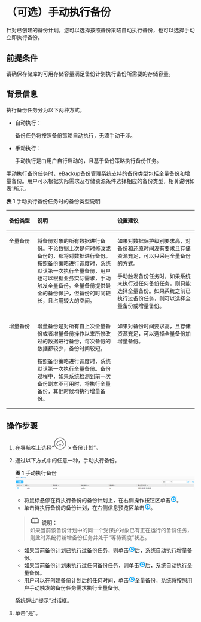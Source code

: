 # （可选）手动执行备份<a name="cbr_03_0076"></a>

针对已创建的备份计划，您可以选择按照备份策略自动执行备份，也可以选择手动立即执行备份。

## 前提条件<a name="zh-cn_topic_0174982997_zh-cn_topic_0170955559_section38141877"></a>

请确保存储库的可用存储容量满足备份计划执行备份所需要的存储容量。

## 背景信息<a name="zh-cn_topic_0174982997_zh-cn_topic_0170955559_section7732577"></a>

执行备份任务分为以下两种方式。

-   自动执行：

    备份任务将按照备份策略自动执行，无须手动干涉。

-   手动执行：

    手动执行是由用户自行启动的，且基于备份策略执行备份任务。


手动执行备份任务时，eBackup备份管理系统支持的备份类型包括全量备份和增量备份。用户可以根据实际需求及存储资源条件选择相应的备份类型，相关说明如[表1](#zh-cn_topic_0174982997_zh-cn_topic_0170955559_about_policy_tab01)所示。

**表 1**  手动执行备份任务时的备份类型说明

<a name="zh-cn_topic_0174982997_zh-cn_topic_0170955559_about_policy_tab01"></a>
<table><thead align="left"><tr id="zh-cn_topic_0174982997_zh-cn_topic_0170955559_row16628080"><th class="cellrowborder" valign="top" width="15.151515151515152%" id="mcps1.2.4.1.1"><p id="zh-cn_topic_0174982997_zh-cn_topic_0170955559_p4697230"><a name="zh-cn_topic_0174982997_zh-cn_topic_0170955559_p4697230"></a><a name="zh-cn_topic_0174982997_zh-cn_topic_0170955559_p4697230"></a>备份类型</p>
</th>
<th class="cellrowborder" valign="top" width="42.42424242424242%" id="mcps1.2.4.1.2"><p id="zh-cn_topic_0174982997_zh-cn_topic_0170955559_p44931353"><a name="zh-cn_topic_0174982997_zh-cn_topic_0170955559_p44931353"></a><a name="zh-cn_topic_0174982997_zh-cn_topic_0170955559_p44931353"></a>说明</p>
</th>
<th class="cellrowborder" valign="top" width="42.42424242424242%" id="mcps1.2.4.1.3"><p id="zh-cn_topic_0174982997_zh-cn_topic_0170955559_p15560952"><a name="zh-cn_topic_0174982997_zh-cn_topic_0170955559_p15560952"></a><a name="zh-cn_topic_0174982997_zh-cn_topic_0170955559_p15560952"></a>设置建议</p>
</th>
</tr>
</thead>
<tbody><tr id="zh-cn_topic_0174982997_zh-cn_topic_0170955559_row52477588"><td class="cellrowborder" valign="top" width="15.151515151515152%" headers="mcps1.2.4.1.1 "><p id="zh-cn_topic_0174982997_zh-cn_topic_0170955559_p22826196"><a name="zh-cn_topic_0174982997_zh-cn_topic_0170955559_p22826196"></a><a name="zh-cn_topic_0174982997_zh-cn_topic_0170955559_p22826196"></a>全量备份</p>
</td>
<td class="cellrowborder" valign="top" width="42.42424242424242%" headers="mcps1.2.4.1.2 "><p id="zh-cn_topic_0174982997_zh-cn_topic_0170955559_p36982560"><a name="zh-cn_topic_0174982997_zh-cn_topic_0170955559_p36982560"></a><a name="zh-cn_topic_0174982997_zh-cn_topic_0170955559_p36982560"></a>将备份对象的所有数据进行备份。不论数据上次是何时修改或备份的，都将对数据进行备份。按照备份策略进行调度时，系统默认第一次执行全量备份，用户也可以根据业务实际需求，手动触发全量备份。全量备份提供最全的备份保护，但备份的时间较长，且占用较大的空间。</p>
</td>
<td class="cellrowborder" valign="top" width="42.42424242424242%" headers="mcps1.2.4.1.3 "><p id="zh-cn_topic_0174982997_zh-cn_topic_0170955559_p42797409"><a name="zh-cn_topic_0174982997_zh-cn_topic_0170955559_p42797409"></a><a name="zh-cn_topic_0174982997_zh-cn_topic_0170955559_p42797409"></a>如果对数据保护级别要求高，对备份和还原时间没有要求且存储资源充足，可以只采用全量备份的方式。</p>
<p id="zh-cn_topic_0174982997_zh-cn_topic_0170955559_p49632369"><a name="zh-cn_topic_0174982997_zh-cn_topic_0170955559_p49632369"></a><a name="zh-cn_topic_0174982997_zh-cn_topic_0170955559_p49632369"></a>手动触发备份任务时，如果系统未执行过任何备份任务，则只能选择全量备份。如果系统之前已执行过备份任务，则可以选择全量备份或增量备份。</p>
</td>
</tr>
<tr id="zh-cn_topic_0174982997_zh-cn_topic_0170955559_row44038143"><td class="cellrowborder" valign="top" width="15.151515151515152%" headers="mcps1.2.4.1.1 "><p id="zh-cn_topic_0174982997_zh-cn_topic_0170955559_p10319841"><a name="zh-cn_topic_0174982997_zh-cn_topic_0170955559_p10319841"></a><a name="zh-cn_topic_0174982997_zh-cn_topic_0170955559_p10319841"></a>增量备份</p>
</td>
<td class="cellrowborder" valign="top" width="42.42424242424242%" headers="mcps1.2.4.1.2 "><p id="zh-cn_topic_0174982997_zh-cn_topic_0170955559_p30600816"><a name="zh-cn_topic_0174982997_zh-cn_topic_0170955559_p30600816"></a><a name="zh-cn_topic_0174982997_zh-cn_topic_0170955559_p30600816"></a>增量备份是对所有自上次全量备份或者增量备份操作以来所修改过的数据进行备份，每次备份的数据都较少，备份时间较短。</p>
<p id="zh-cn_topic_0174982997_zh-cn_topic_0170955559_p6971891"><a name="zh-cn_topic_0174982997_zh-cn_topic_0170955559_p6971891"></a><a name="zh-cn_topic_0174982997_zh-cn_topic_0170955559_p6971891"></a>按照备份策略进行调度时，系统默认第一次执行全量备份。备份过程中，如果系统检测到前一次<span id="zh-cn_topic_0174982997_zh-cn_topic_0170955559_ph16985352203318"><a name="zh-cn_topic_0174982997_zh-cn_topic_0170955559_ph16985352203318"></a><a name="zh-cn_topic_0174982997_zh-cn_topic_0170955559_ph16985352203318"></a>备份副本</span>不可用时，将执行全量备份，其他时候均执行增量备份。</p>
</td>
<td class="cellrowborder" valign="top" width="42.42424242424242%" headers="mcps1.2.4.1.3 "><p id="zh-cn_topic_0174982997_zh-cn_topic_0170955559_p27852336"><a name="zh-cn_topic_0174982997_zh-cn_topic_0170955559_p27852336"></a><a name="zh-cn_topic_0174982997_zh-cn_topic_0170955559_p27852336"></a>如果对备份时间要求高，且存储资源充足，可以选择全量备份加增量备份。</p>
</td>
</tr>
</tbody>
</table>

## 操作步骤<a name="zh-cn_topic_0174982997_zh-cn_topic_0170955559_section2484333"></a>

1.  在导航栏上选择“![](figures/icon-upload.png)  \> 备份计划”。
2.  通过以下方式中的任意一种，手动执行备份。

    **图 1**  手动执行备份<a name="zh-cn_topic_0174982997_zh-cn_topic_0170955559_fig55411944102312"></a>  
    ![](figures/手动执行备份.png "手动执行备份")

    -   将鼠标悬停在待执行备份的备份计划上，在右侧操作按钮区单击![](figures/icon-play.png)。
    -   单击待执行备份的备份计划，在右侧信息预览区单击![](figures/icon-play.png)。

    >![](public_sys-resources/icon-note.gif) **说明：**   
    >如果当前该备份计划中的同一个受保护对象已有正在运行的备份任务，则此时系统将新增备份任务并处于“等待调度”状态。  

    -   如果当前备份计划已执行过备份任务，则单击![](figures/icon-play.png)后，系统自动执行增量备份。
    -   如果当前备份计划未执行过任何备份任务，则单击![](figures/icon-play.png)后，系统自动执行全量备份。
    -   用户可以在创建备份计划后的任何时间，单击![](figures/icon-play.png)全量备份，系统将按照用户手动触发的备份任务需求执行全量备份。

    系统弹出“提示”对话框。

3.  单击“是”。

